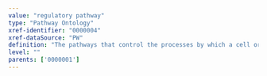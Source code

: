 ```yaml
---
value: "regulatory pathway"
type: "Pathway Ontology"
xref-identifier: "0000004"
xref-dataSource: "PW"
definition: "The pathways that control the processes by which a cell or organism develops, adjusts, behaves, responds to conditions or changes in these conditions, or in any manner helps promote and maintain its efficient functioning.|The definition was complied based on a number of definitions available in several dictionaries"
level: ""
parents: ['0000001']
---
```

